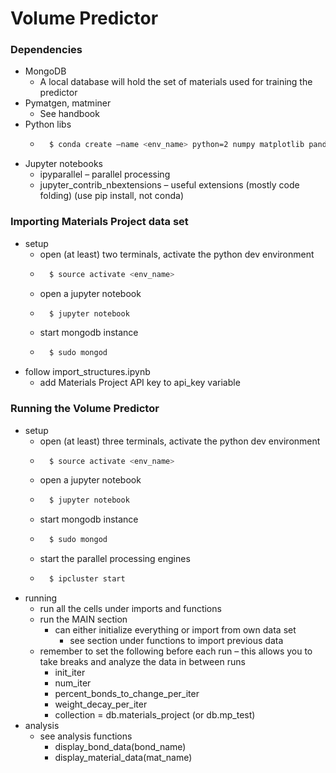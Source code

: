 # Volume Predictor

### Dependencies
- MongoDB
	- A local database will hold the set of materials used for training the predictor
- Pymatgen, matminer
	- See handbook
- Python libs
    - ```sh
        $ conda create –name <env_name> python=2 numpy matplotlib pandas pymongo scipy scikit-learn plotly 
        ```
- Jupyter notebooks
	- ipyparallel – parallel processing 
    - jupyter_contrib_nbextensions – useful extensions (mostly code folding) (use pip install, not conda)


### Importing Materials Project data set
- setup
    - open (at least) two terminals, activate the python dev environment
    - ```sh
        $ source activate <env_name>
      ```
    - open a jupyter notebook
    - ```sh
        $ jupyter notebook
      ```
    - start mongodb instance
    - ```sh
        $ sudo mongod
      ```
- follow import_structures.ipynb
    - add Materials Project API key to api_key variable


### Running the Volume Predictor
- setup
    - open (at least) three terminals, activate the python dev environment
    - ```sh
        $ source activate <env_name>
      ```
    - open a jupyter notebook
    - ```sh
        $ jupyter notebook
      ```
    - start mongodb instance
    - ```sh
        $ sudo mongod
      ```
    - start the parallel processing engines
    - ```sh
        $ ipcluster start
      ```
- running
    - run all the cells under imports and functions
    - run the MAIN section
        - can either initialize everything or import from own data set
            - see section under functions to import previous data
    - remember to set the following before each run – this allows you to take breaks and analyze the data in between runs
        - init_iter
        - num_iter
        - percent_bonds_to_change_per_iter
        - weight_decay_per_iter
        - collection = db.materials_project (or db.mp_test)
- analysis
    - see analysis functions
        - display_bond_data(bond_name)
        - display_material_data(mat_name)